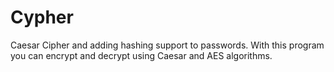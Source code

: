# Cypher
Caesar Cipher and adding hashing support to passwords.
With this program you can encrypt and decrypt using Caesar and AES algorithms.
